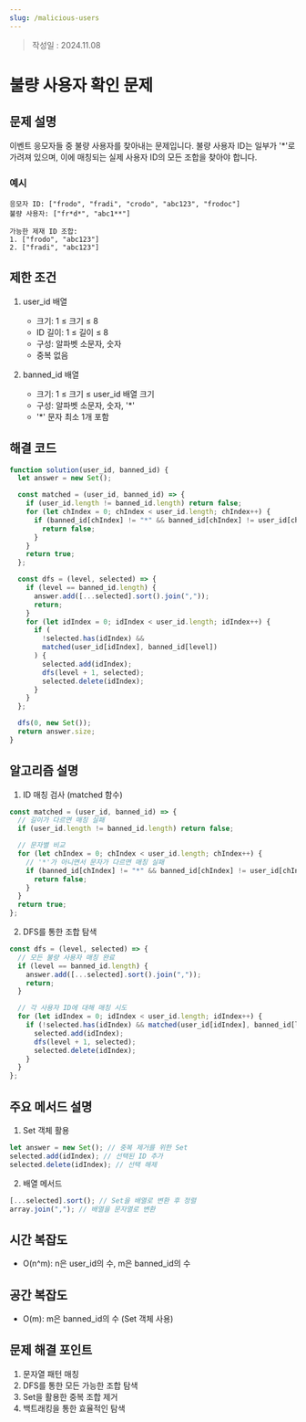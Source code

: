```yaml
---
slug: /malicious-users
---
```

>작성일 : 2024.11.08
# 불량 사용자 확인 문제

## 문제 설명

이벤트 응모자들 중 불량 사용자를 찾아내는 문제입니다. 불량 사용자 ID는 일부가 '\*'로 가려져 있으며, 이에 매칭되는 실제 사용자 ID의 모든 조합을 찾아야 합니다.

### 예시

```
응모자 ID: ["frodo", "fradi", "crodo", "abc123", "frodoc"]
불량 사용자: ["fr*d*", "abc1**"]

가능한 제재 ID 조합:
1. ["frodo", "abc123"]
2. ["fradi", "abc123"]
```

## 제한 조건

1. user_id 배열

   - 크기: 1 ≤ 크기 ≤ 8
   - ID 길이: 1 ≤ 길이 ≤ 8
   - 구성: 알파벳 소문자, 숫자
   - 중복 없음

2. banned_id 배열
   - 크기: 1 ≤ 크기 ≤ user_id 배열 크기
   - 구성: 알파벳 소문자, 숫자, '\*'
   - '\*' 문자 최소 1개 포함

## 해결 코드

```javascript
function solution(user_id, banned_id) {
  let answer = new Set();

  const matched = (user_id, banned_id) => {
    if (user_id.length != banned_id.length) return false;
    for (let chIndex = 0; chIndex < user_id.length; chIndex++) {
      if (banned_id[chIndex] != "*" && banned_id[chIndex] != user_id[chIndex]) {
        return false;
      }
    }
    return true;
  };

  const dfs = (level, selected) => {
    if (level == banned_id.length) {
      answer.add([...selected].sort().join(","));
      return;
    }
    for (let idIndex = 0; idIndex < user_id.length; idIndex++) {
      if (
        !selected.has(idIndex) &&
        matched(user_id[idIndex], banned_id[level])
      ) {
        selected.add(idIndex);
        dfs(level + 1, selected);
        selected.delete(idIndex);
      }
    }
  };

  dfs(0, new Set());
  return answer.size;
}
```

## 알고리즘 설명

1. ID 매칭 검사 (matched 함수)

```javascript
const matched = (user_id, banned_id) => {
  // 길이가 다르면 매칭 실패
  if (user_id.length != banned_id.length) return false;

  // 문자별 비교
  for (let chIndex = 0; chIndex < user_id.length; chIndex++) {
    // '*'가 아니면서 문자가 다르면 매칭 실패
    if (banned_id[chIndex] != "*" && banned_id[chIndex] != user_id[chIndex]) {
      return false;
    }
  }
  return true;
};
```

2. DFS를 통한 조합 탐색

```javascript
const dfs = (level, selected) => {
  // 모든 불량 사용자 매칭 완료
  if (level == banned_id.length) {
    answer.add([...selected].sort().join(","));
    return;
  }

  // 각 사용자 ID에 대해 매칭 시도
  for (let idIndex = 0; idIndex < user_id.length; idIndex++) {
    if (!selected.has(idIndex) && matched(user_id[idIndex], banned_id[level])) {
      selected.add(idIndex);
      dfs(level + 1, selected);
      selected.delete(idIndex);
    }
  }
};
```

## 주요 메서드 설명

1. Set 객체 활용

```javascript
let answer = new Set(); // 중복 제거를 위한 Set
selected.add(idIndex); // 선택된 ID 추가
selected.delete(idIndex); // 선택 해제
```

2. 배열 메서드

```javascript
[...selected].sort(); // Set을 배열로 변환 후 정렬
array.join(","); // 배열을 문자열로 변환
```

## 시간 복잡도

- O(n^m): n은 user_id의 수, m은 banned_id의 수

## 공간 복잡도

- O(m): m은 banned_id의 수 (Set 객체 사용)

## 문제 해결 포인트

1. 문자열 패턴 매칭
2. DFS를 통한 모든 가능한 조합 탐색
3. Set을 활용한 중복 조합 제거
4. 백트래킹을 통한 효율적인 탐색
